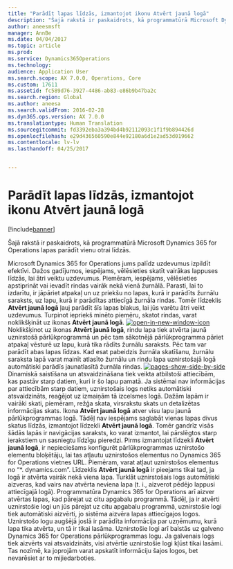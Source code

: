 ```yaml
---
title: "Parādīt lapas līdzās, izmantojot ikonu Atvērt jaunā logā"
description: "Šajā rakstā ir paskaidrots, kā programmatūrā Microsoft Dynamics 365 for Operations lapas parādīt vienu otrai līdzās."
author: aneesmsft
manager: AnnBe
ms.date: 04/04/2017
ms.topic: article
ms.prod: 
ms.service: Dynamics365Operations
ms.technology: 
audience: Application User
ms.search.scope: AX 7.0.0, Operations, Core
ms.custom: 17611
ms.assetid: fc589d76-3927-4486-ab83-e86b9b47ba2c
ms.search.region: Global
ms.author: aneesa
ms.search.validFrom: 2016-02-28
ms.dyn365.ops.version: AX 7.0.0
ms.translationtype: Human Translation
ms.sourcegitcommit: fd3392eba3a394bd4b92112093c1f1f9b894426d
ms.openlocfilehash: e29d436560590e844e92180a6d1e2ad53d019662
ms.contentlocale: lv-lv
ms.lasthandoff: 04/25/2017


---
```


# <a name="display-pages-side-by-side-using-the-open-in-new-window-icon"></a>Parādīt lapas līdzās, izmantojot ikonu Atvērt jaunā logā

[!include[banner](../includes/banner.md)]


Šajā rakstā ir paskaidrots, kā programmatūrā Microsoft Dynamics 365 for Operations lapas parādīt vienu otrai līdzās.

Microsoft Dynamics 365 for Operations jums palīdz uzdevumus izpildīt efektīvi. Dažos gadījumos, iespējams, vēlēsieties skatīt vairākas lappuses līdzās, lai ātri veiktu uzdevumus. Piemēram, iespējams, vēlēsieties apstiprināt vai ievadīt rindas vairāk nekā vienā žurnālā. Parasti, lai to izdarītu, ir jāpāriet atpakaļ un uz priekšu no lapas, kurā ir parādīts žurnālu saraksts, uz lapu, kurā ir parādītas attiecīgā žurnāla rindas. Tomēr līdzeklis **Atvērt jaunā logā** ļauj parādīt šīs lapas blakus, lai jūs varētu ātri veikt uzdevumus. Turpinot iepriekš minēto piemēru, skatot rindas, varat noklikšķināt uz ikonas **Atvērt jaunā logā**. [![open-in-new-window-icon](./media/open-in-new-window-icon.png)](./media/open-in-new-window-icon.png) Noklikšķinot uz ikonas **Atvērt jaunā logā**, rindu lapa tiek atvērta jaunā uznirstošā pārlūkprogrammā un pēc tam sākotnējā pārlūkprogramma pāriet atpakaļ vēsturē uz lapu, kurā tika rādīts žurnālu saraksts. Pēc tam var parādīt abas lapas līdzas. Kad esat pabeidzis žurnāla skatīšanu, žurnālu saraksta lapā varat mainīt atlasīto žurnālu un rindu lapa uznirstošajā logā automātiski parādīs jaunatlasītā žurnāla rindas. [![pages-show-side-by-side](./media/pages-show-side-by-side.png)](./media/pages-show-side-by-side.png) Dinamiskā saistīšana un atsvaidzināšana tiek veikta atbilstoši attiecībām, kas pastāv starp datiem, kuri ir šo lapu pamatā. Ja sistēmai nav informācijas par attiecībām starp datiem, uznirstošais logs netiks automātiski atsvaidzināts, reaģējot uz izmaiņām tā izcelsmes logā. Dažām lapām ir vairāki skati, piemēram, režģa skata, virsrakstu skats un detalizētas informācijas skats. Ikona **Atvērt jaunā logā** atver visu lapu jaunā pārlūkprogrammas logā. Tādēļ nav iespējams saglabāt vienas lapas divus skatus līdzās, izmantojot līdzekli **Atvērt jaunā logā**. Tomēr gandrīz visās šādās lapās ir navigācijas saraksts, ko varat izmantot, lai pārslēgtos starp ierakstiem un sasniegtu līdzīgu pieredzi. Pirms izmantojat līdzekli **Atvērt jaunā logā**, ir nepieciešams konfigurēt pārlūkprogrammas uznirstošo elementu bloķētāju, lai tas atļautu uznirstošos elementus no Dynamics 365 for Operations vietnes URL. Piemēram, varat atļaut uznirstošos elementus no “\*. dynamics.com”. Līdzeklis **Atvērt jaunā logā** ir pieejams tikai tad, ja logā ir atvērta vairāk nekā viena lapa. Turklāt uznirstošais logs automātiski aizveras, kad vairs nav atvērta neviena lapa (t. i., aizverot pēdējo lappusi attiecīgajā logā). Programmatūra Dynamics 365 for Operations arī aizver atvērtas lapas, kad pārejat uz citu apgabalu programmā. Tādēļ, ja ir atvērti uznirstošie logi un jūs pārejat uz citu apgabalu programmā, uznirstošie logi tiek automātiski aizvērti, jo sistēma aizvēra lapas attiecīgajos logos. Uznirstošo logu augšējā joslā ir parādīta informācija par uzņēmumu, kurā lapa tika atvērta, un tā ir tikai lasāma. Uznirstošie logi arī balstās uz galveno Dynamics 365 for Operations pārlūkprogrammas logu. Ja galvenais logs tiek aizvērts vai atsvaidzināts, visi atvērtie uznirstošie logi kļūst tikai lasāmi. Tas nozīmē, ka joprojām varat apskatīt informāciju šajos logos, bet nevarēsiet ar to mijiedarboties.




